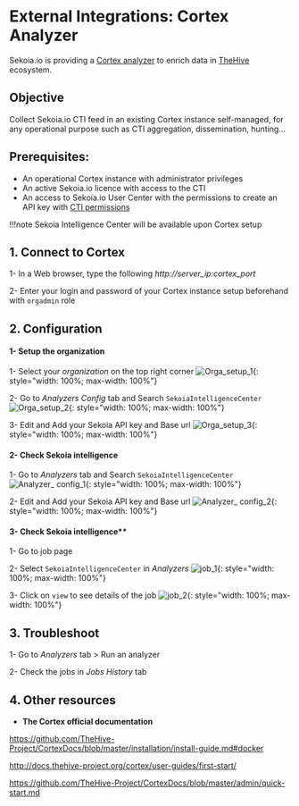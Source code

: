 # External Integrations: Cortex Analyzer

Sekoia.io is providing a [Cortex analyzer](https://github.com/TheHive-Project/Cortex-Analyzers/tree/master/analyzers/SEKOIAIntelligenceCenter) to enrich data in [TheHive](https://thehive-project.org/) ecosystem.

## Objective

Collect Sekoia.io CTI feed in an existing Cortex instance self-managed, for any operational purpose such as CTI aggregation, dissemination, hunting...

## Prerequisites:

- An operational Cortex instance with administrator privileges
- An active Sekoia.io licence with access to the CTI
- An access to Sekoia.io User Center with the permissions to create an API key with [CTI permissions](https://docs.sekoia.io/getting_started/Permissions/#cti-permissions)

!!!note
   Sekoia Intelligence Center will be available upon Cortex setup

## 1. Connect to Cortex

1- In a Web browser, type the following	_http://server_ip:cortex_port_

2- Enter your login and password of your Cortex instance setup beforehand with `orgadmin` role


## 2. Configuration

#### 1- Setup the organization

1- Select your _organization_ on the top right corner
![Orga_setup_1](/assets/intelligence_center/orga_setup_1.png){: style="width: 100%; max-width: 100%"}

2- Go to _Analyzers Config_ tab and Search `SekoiaIntelligenceCenter`
![Orga_setup_2](/assets/intelligence_center/orga_setup_2.png){: style="width: 100%; max-width: 100%"}

3- Edit and Add your Sekoia API key and Base url
![Orga_setup_3](/assets/intelligence_center/orga_setup_3.png){: style="width: 100%; max-width: 100%"}

#### 2- Check Sekoia intelligence

1- Go to _Analyzers_ tab and Search `SekoiaIntelligenceCenter`
![Analyzer_ config_1](/assets/intelligence_center/analyzer_config_1.png){: style="width: 100%; max-width: 100%"}

2- Edit and Add your Sekoia API key and Base url
![Analyzer_ config_2](/assets/intelligence_center/analyzer_config_2.png){: style="width: 100%; max-width: 100%"}

#### 3- Check Sekoia intelligence**

1- Go to job page

2- Select `SekoiaIntelligenceCenter` in _Analyzers_
![job_1](/assets/intelligence_center/job_1.png){: style="width: 100%; max-width: 100%"}

3- Click on `view` to see details of the job
![job_2](/assets/intelligence_center/job_2.png){: style="width: 100%; max-width: 100%"}

## 3. Troubleshoot

1- Go to _Analyzers_ tab > Run an analyzer

2- Check the jobs in _Jobs History_ tab

## 4. Other resources

- **The Cortex official documentation**

https://github.com/TheHive-Project/CortexDocs/blob/master/installation/install-guide.md#docker

http://docs.thehive-project.org/cortex/user-guides/first-start/

https://github.com/TheHive-Project/CortexDocs/blob/master/admin/quick-start.md

